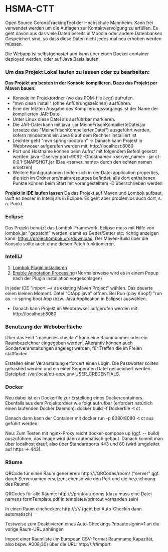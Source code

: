 # HSMA-CTT
Open Source CoronaTrackingTool der Hochschule Mannheim. Kann frei verwendet werden um die Auflagen zur Kontaktvervolgung zu erfüllen. Es geht davon aus das viele Daten bereits in Moodle oder andere Datenbanken Gespeichert sind, so dass diese Daten nicht jedes mal neu erhoben werden müssen. 

Die Webapp ist selbstgehostet und kann über einen Docker container deployed werden, oder auf Java Basis laufen. 

### Um das Projekt Lokal laufen zu lassen oder zu bearbeiten:
**Das Projekt am besten in der Konsole kompilieren. Dazu das Projekt per Maven bauen:**
- Konsole im Projektordner (wo das POM-file liegt) aufrufen.
- "mvn clean install" (ohne Anführungszeichen) ausführen. 
- Eine der letzten Ausgabe des Komplierungsvorgangs ist der Name der kompilierten JAR-Datei.
- Unter Linux diese Datei als ausführbar markieren.
- Die JAR-Datei kann mit java -jar MeineFrischKompilierteDatei.jar (ersetze das "MeineFrischKompeliertenDatei") ausgeführt werden, sofern mindestens ein Java 8 auf dem Rechner installiert ist
- Leichter geht "mvn spring-boot:run"
-> Danach kann Projekt in Webbrwoser aufgerufen werden mit: http://localhost:8080
- Port und Hostname können beim Aufruf mit folgendem Befehl gesetzt werden: java -Dserver.port=9092 -Dhostname= <server_name> -jar ct-0.0.1-SNAPSHOT.jar (Das <server_name> durch den echten namen ersetzen)
- Weitere Konfigurationen finden sich in der Datei application.properties, die sich im Ordner src/main/resources befindet, alle dort enthaltenen Punkte können beim Start mit vorangestelltem -D überschrieben werden

**Projekt in IDE laufen lassen**
Da das Projekt auf Maven und Lombok aufbaut, läuft es besser in Intellij als in Eclipse. Es geht aber problemlos auch dort, s. n. Punkt.

### Eclipse

Das Projekt benutzt das Lombok-Framework, Eclipse muss mit Hilfe von lombok.jar "gepatcht" werden, damit es Getter/Setter etc. richtig anzeigen kann: https://projectlombok.org/download. Der Maven-Build über die Konsole sollte auch ohne diesen Patch funktionieren.

### IntelliJ

1. [Lombok Plugin installieren](https://projectlombok.org/setup/intellij)
2. [Enable Annotation Processing](https://stackoverflow.com/a/41166240) (Normalerweise wird es in einem Popup nach der Plugin Installation vorgeschlagen)

In jeder IDE "import --> as existing Maven Project" wählen. Das dauerte einen kleinen Moment. Datei "CtApp.java" öffnen. Bei Run (play Knopf) "run as --> spring boot App (bzw. Java Application in Eclipse) auswählen.

- Danach kann Projekt im Webbrowser aufgerufen werden mit: http://localhost:8080


### Benutzung der Weboberfläche
Über das Feld "manuelles checkin" kann eine Raumnummer oder ein Raumbezeichner eingegeben werden. Alterantiv können auch Sonderveranstaltungen angelegt werden, für Treffen die im Freien stattfinden. 

Erstellen einer Veranstaltung erfordert einen Login. Die Passworter sollten gehashed werden und ein einer Sepperaten Datei gespeichert werden. Dateipfad: /var/local/ctt-app/.env  USER_CREDENTIALS. 


### Docker
Neu dabei ist ein Dockerfile zur Erstellung eines Dockercontainers. Ebenfalls aus dem Projektordner wie folgt aufrufbar (erfordert natürlich einen laufenden Docker Daemon): docker build -f Dockerfile -t ct .

Danach dann kann der Container mit docker run -p 8080:8080 -t ct aus geführt werden.

Neu: Zum Testen mit nginx-Proxy reicht docker-compose up (ggf. -- build) auszuführen, das Image wird dann automatisch gebaut. Danach kommt man über localhost drauf, also über Standardports 443 und 80 (wird umgeleitet auf https -> 443).


### Räume
QRCode für einen Raum generieren: http://<server>:<port>/QRCodes/room/<Raum> ("server" ggf. durch Servernamen ersetzen, ebenso wie den Port und die bezeichnung des Raums)

QRCodes für alle Räume: http://<server>:<port>/printout/rooms
  (dazu muss eine Datei namens formTemplate.pdf in templates/printout vorhanden sein)

In einen Raum einchecken: http://<server>:<port>/r/<raum> (geht bei Auto-Checkin dann automatisch)

Testweise zum Deaktivieren eines Auto-Checkings ?noautosignin=1 an die vorige Raum-URL anhängen

Import einer Raumliste (im European CSV-Format Raumname;Kapazität, also bspw. A008;30) über die URL: http://<server>:<port>/r/import 

